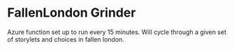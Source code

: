 # FallenLondon Grinder

Azure function set up to run every 15 minutes. Will cycle through a given set of storylets and choices in fallen london.
